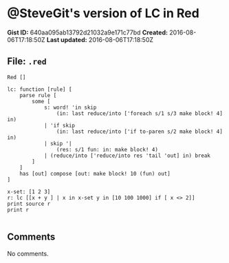 # @SteveGit's version of LC in Red

**Gist ID:** 640aa095ab13792d21032a9e171c77bd
**Created:** 2016-08-06T17:18:50Z
**Last updated:** 2016-08-06T17:18:50Z

## File: `.red`

```Red
Red []

lc: function [rule] [
    parse rule [
        some [
            s: word! 'in skip
                (in: last reduce/into ['foreach s/1 s/3 make block! 4] in)
            | 'if skip
                (in: last reduce/into ['if to-paren s/2 make block! 4] in)
            | skip '|
                (res: s/1 fun: in: make block! 4)
            | (reduce/into ['reduce/into res 'tail 'out] in) break
        ]
    ]
    has [out] compose [out: make block! 10 (fun) out] 
]

x-set: [1 2 3]
r: lc [[x + y ] | x in x-set y in [10 100 1000] if [ x <> 2]]
print source r
print r


```

## Comments

No comments.
